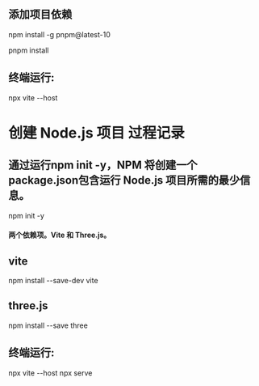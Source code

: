 

## 添加项目依赖

npm install -g pnpm@latest-10

pnpm install

## 终端运行:
npx vite  --host


# 创建 Node.js 项目 过程记录

## 通过运行npm init -y，NPM 将创建一个package.json包含运行 Node.js 项目所需的最少信息。
npm init -y

####  两个依赖项。Vite 和 Three.js。

## vite
npm install --save-dev vite

##  three.js
npm install --save three

## 终端运行:
npx vite  --host
npx serve

